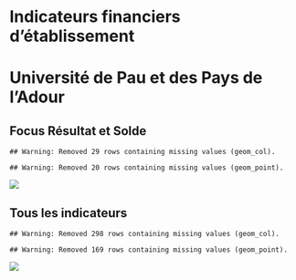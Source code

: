 Indicateurs financiers d’établissement
================

# Université de Pau et des Pays de l’Adour

## Focus Résultat et Solde

    ## Warning: Removed 29 rows containing missing values (geom_col).

    ## Warning: Removed 20 rows containing missing values (geom_point).

![](université_de_pau_et_des_pays_de_l_adour_files/figure-gfm/etab.focus-1.png)<!-- -->

## Tous les indicateurs

    ## Warning: Removed 298 rows containing missing values (geom_col).

    ## Warning: Removed 169 rows containing missing values (geom_point).

![](université_de_pau_et_des_pays_de_l_adour_files/figure-gfm/etab-1.png)<!-- -->
